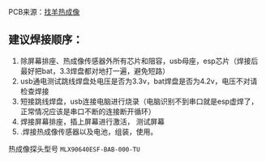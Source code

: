 PCB来源：[找羊热成像](https://oshwhub.com/sheep_finder/re-cheng-xiang)

## **建议焊接顺序：**

1. 除屏幕排座、热成像传感器外所有芯片和阻容，usb母座，esp芯片（焊接后最好把bat，3.3焊盘都对地打一遍，避免短路）
2. usb通电测试跳线焊盘处电压是否为3.3v，bat焊盘是否为4.2v，电压不对请检查焊接
3. 短接跳线焊盘，usb连接电脑进行烧录（电脑识别不到串口就是esp虚焊了，正常情况应该是串口不断的连接断开循环）
4. 焊接屏幕排座，插上屏幕进行激活， 测试屏幕
5. .焊接热成像传感器以及电池，组装，使用。



热成像探头型号 `MLX90640ESF-BAB-000-TU`

